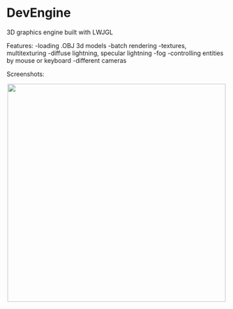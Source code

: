 # DevEngine
3D graphics engine built with LWJGL

Features:
-loading .OBJ 3d models
-batch rendering
-textures, multitexturing
-diffuse lightning, specular lightning
-fog
-controlling entities by mouse or keyboard
-different cameras

Screenshots:
<p align="center">
  <img src="https://cloud.githubusercontent.com/assets/9119159/24720882/df3e695a-1a3e-11e7-8751-b623f4234144.png" width="500"/>
</p>
